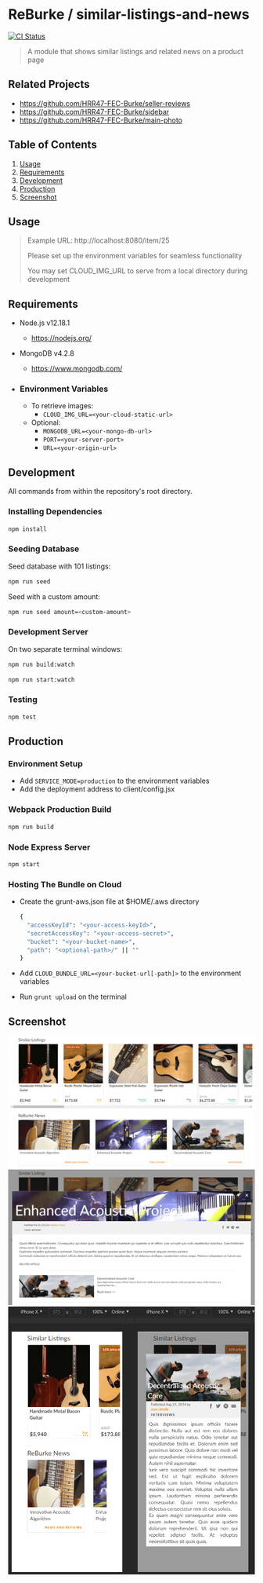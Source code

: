 # ReBurke / similar-listings-and-news

[![CI Status](https://circleci.com/gh/HRR47-FEC-Burke/similar-listings-and-news.svg?style=shield)](https://circleci.com/gh/HRR47-FEC-Burke/similar-listings-and-news)

> A module that shows similar listings and related news on a product page

## Related Projects

  - https://github.com/HRR47-FEC-Burke/seller-reviews
  - https://github.com/HRR47-FEC-Burke/sidebar
  - https://github.com/HRR47-FEC-Burke/main-photo

## Table of Contents

1. [Usage](#Usage)
2. [Requirements](#requirements)
3. [Development](#development)
4. [Production](#production)
5. [Screenshot](#screenshot)

## Usage

> Example URL: http://localhost:8080/item/25
>
> Please set up the environment variables for seamless functionality
>
> You may set CLOUD_IMG_URL to serve from a local directory during development

## Requirements

- Node.js v12.18.1
  - https://nodejs.org/

- MongoDB v4.2.8
  - https://www.mongodb.com/

- ### Environment Variables
  - To retrieve images:
    - `CLOUD_IMG_URL=<your-cloud-static-url>`
  - Optional:
    - `MONGODB_URL=<your-mongo-db-url>`
    - `PORT=<your-server-port>`
    - `URL=<your-origin-url>`

## Development

All commands from within the repository's root directory.

### Installing Dependencies

```sh
npm install
```

### Seeding Database

Seed database with 101 listings:

```sh
npm run seed
```

Seed with a custom amount:

```sh
npm run seed amount=<custom-amount>
```

### Development Server

On two separate terminal windows:

```sh
npm run build:watch
```

```sh
npm run start:watch
```

### Testing

```sh
npm test
```

## Production

### Environment Setup

- Add `SERVICE_MODE=production` to the environment variables
- Add the deployment address to client/config.jsx

### Webpack Production Build

```sh
npm run build
```

### Node Express Server

```sh
npm start
```

### Hosting The Bundle on Cloud

- Create the grunt-aws.json file at $HOME/.aws directory
  ```sh
  {
    "accessKeyId": "<your-access-keyId>",
    "secretAccessKey": "<your-access-secret>",
    "bucket": "<your-bucket-name>",
    "path": "<optional-path>/" || ""
  }
  ```
- Add `CLOUD_BUNDLE_URL=<your-bucket-url[-path]>` to the environment variables

- Run `grunt upload` on the terminal

## Screenshot

![Screenshot](./docs/screenshot.png?raw=true "Screenshot")
![Article](./docs/article-modal.png?raw=true "Article Modal Pop-Up")
![Mobile](./docs/mobile.png?raw=true "Mobile View")
